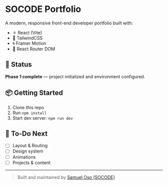 # SOCODE Portfolio

A modern, responsive front-end developer portfolio built with:

- ⚛️ React (Vite)
- 🎨 TailwindCSS
- 🌀 Framer Motion
- 🧭 React Router DOM

## 🚧 Status

**Phase 1 complete** — project initialized and environment configured.

## 📦 Getting Started

1. Clone this repo
2. Run `npm install`
3. Start dev server: `npm run dev`

## 📌 To-Do Next

- [ ] Layout & Routing
- [ ] Design system
- [ ] Animations
- [ ] Projects & content

---

> Built and maintained by [Samuel Oso (SOCODE)](https://your-portfolio-link.com)
